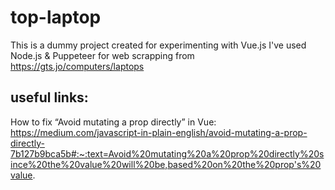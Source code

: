 # top-laptop

This is a dummy project created for experimenting with Vue.js 
I've used Node.js & Puppeteer for web scrapping from https://gts.jo/computers/laptops



## useful links:

How to fix “Avoid mutating a prop directly” in Vue:
https://medium.com/javascript-in-plain-english/avoid-mutating-a-prop-directly-7b127b9bca5b#:~:text=Avoid%20mutating%20a%20prop%20directly%20since%20the%20value%20will%20be,based%20on%20the%20prop's%20value.
